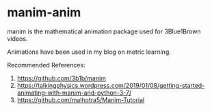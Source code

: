 # manim-anim
manim is the mathematical animation package used for 3Blue1Brown videos. 

Animations have been used in my blog on metric learning. 

Recommended References: 
1. https://github.com/3b1b/manim
2. https://talkingphysics.wordpress.com/2019/01/08/getting-started-animating-with-manim-and-python-3-7/
3. https://github.com/malhotra5/Manim-Tutorial

